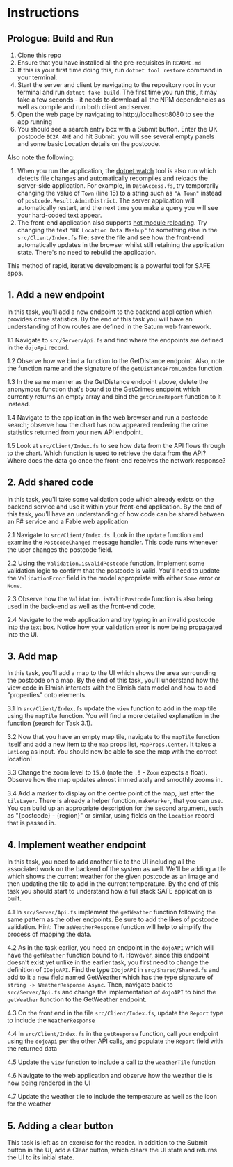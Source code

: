 # Instructions

## Prologue: Build and Run
1. Clone this repo
1. Ensure that you have installed all the pre-requisites in `README.md`
1. If this is your first time doing this, run `dotnet tool restore` command in your terminal.
1. Start the server and client by navigating to the repository root in your terminal and run `dotnet fake build`. The first time you run this, it may take a few seconds - it needs to download all the NPM dependencies as well as compile and run both client and server.
1. Open the web page by navigating to http://localhost:8080 to see the app running
1. You should see a search entry box with a Submit button. Enter the UK postcode `EC2A 4NE` and hit Submit: you will see several empty panels and some basic Location details on the postcode.

Also note the following:

1. When you run the application, the [dotnet watch](https://docs.microsoft.com/en-us/aspnet/core/tutorials/dotnet-watch) tool is also run which detects file changes and automatically recompiles and reloads the server-side application. For example, in `DataAccess.fs`, try temporarily changing the value of `Town` (line 15) to a string such as `"A Town"` instead of `postcode.Result.AdminDistrict`. The server  application will automatically restart, and the next time you make a query you will see your hard-coded text appear.
1. The front-end application also supports [hot module reloading](https://webpack.js.org/concepts/hot-module-replacement/). Try changing the text `"UK Location Data Mashup"` to something else in the `src/Client/Index.fs` file; save the file and see how the front-end automatically updates in the browser whilst still retaining the application state. There's no need to rebuild the application.

This method of rapid, iterative development is a powerful tool for SAFE apps.

## 1. Add a new endpoint
In this task, you'll add a new endpoint to the backend application which provides crime statistics. By the end of this task you will have an understanding of how routes are defined in the Saturn web framework.

1.1 Navigate to `src/Server/Api.fs` and find where the endpoints are defined in the `dojoApi` record.

1.2 Observe how we bind a function to the GetDistance endpoint. Also, note the function name and the signature of the `getDistanceFromLondon` function.

1.3 In the same manner as the GetDistance endpoint above, delete the anonymous function that's bound to the GetCrimes endpoint which currently returns an empty array and bind the `getCrimeReport` function to it instead.

1.4 Navigate to the application in the web browser and run a postcode search; observe how the chart has now appeared rendering the crime statistics returned from your new API endpoint.

1.5 Look at `src/Client/Index.fs` to see how data from the API flows through to the chart. Which function is used to retrieve the data from the API? Where does the data go once the front-end receives the network response?

## 2. Add shared code

In this task, you'll take some validation code which already exists on the backend service and use it within your front-end application. By the end of this task, you'll have an understanding of how code can be shared between an F# service and a Fable web application

2.1 Navigate to `src/Client/Index.fs`. Look in the `update` function and examine the `PostcodeChanged` message handler. This code runs whenever the user changes the postcode field.

2.2 Using the `Validation.isValidPostcode` function, implement some validation logic to confirm that the postcode is valid. You'll need to update the `ValidationError` field in the model appropriate with either `Some` error or `None`.

2.3 Observe how the `Validation.isValidPostcode` function is also being used in the back-end as well as the front-end code.

2.4 Navigate to the web application and try typing in an invalid postcode into the text box. Notice how your validation error is now being propagated into the UI.

## 3. Add map

In this task, you'll add a map to the UI which shows the area surrounding the postcode on a map. By the end of this task, you'll understand how the view code in Elmish interacts with the Elmish data model and how to add "properties" onto elements.

3.1 In `src/Client/Index.fs` update the `view` function to add in the map tile using the `mapTile` function. You will find a more detailed explanation in the function (search for Task 3.1).

3.2 Now that you have an empty map tile, navigate to the `mapTile` function itself and add a new item to the `map` props list, `MapProps.Center`. It takes a `LatLong` as input. You should now be able to see the map with the correct location!

3.3 Change the zoom level to `15.0` (note the `.0` - `Zoom` expects a float). Observe how the map updates almost immediately and smoothly zooms in.

3.4 Add a marker to display on the centre point of the map, just after the `tileLayer`. There is already a helper function, `makeMarker`, that you can use. You can build up an appropriate description for the second argument, such as "{postcode} - {region}" or similar, using fields on the `Location` record that is passed in.

## 4. Implement weather endpoint

In this task, you need to add another tile to the UI including all the associated work on the backend of the system as well. We'll be adding a tile which shows the current weather for the given postcode as an image and then updating the tile to add in the current temperature. By the end of this task you should start to understand how a full stack SAFE application is built.

4.1 In `src/Server/Api.fs` implement the `getWeather` function following the same pattern as the other endpoints. Be sure to add the likes of postcode validation. Hint: The `asWeatherResponse` function will help to simplify the process of mapping the data.

4.2 As in the task earlier, you need an endpoint in the `dojoAPI` which will have the `getWeather` function bound to it. However, since this endpoint doesn't exist yet unlike in the earlier task, you first need to change the definition of `IDojoAPI`. Find the type `IDojoAPI` in `src/Shared/Shared.fs` and add to it a new field named GetWeather which has the type signature of `string -> WeatherResponse Async`. Then, navigate back to `src/Server/Api.fs` and change the implementation of `dojoAPI` to bind the `getWeather` function to the GetWeather endpoint.

4.3 On the front end in the file `src/Client/Index.fs`, update the `Report` type to include the `WeatherResponse`

4.4 In `src/Client/Index.fs` in the `getResponse` function, call your endpoint using the `dojoApi` per the other API calls, and populate the `Report` field with the returned data

4.5 Update the `view` function to include a call to the `weatherTile` function

4.6 Navigate to the web application and observe how the weather tile is now being rendered in the UI

4.7 Update the weather tile to include the temperature as well as the icon for the weather

## 5. Adding a clear button

This task is left as an exercise for the reader. In addition to the Submit button in the UI, add a Clear button, which clears the UI state and returns the UI to its initial state.

